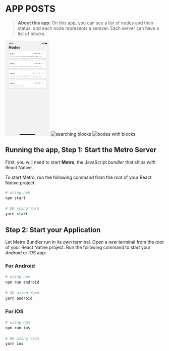 # APP POSTS

>**About this app**:
On this app, you can see a list of nodes and their status, and each node represents a serever. Each server can have a list of blocks.

<p float="left">
  <img src="./src/assets/node_status.png" alt="nodes and their status" width="140" height="300" />
  <img src="./src/assets/node_s_blocks.png.png" alt="searching blocks" width="140" height="300" />
  <img src="./src/assets/node_blocks.png.png" alt="bodes with blocks" width="140" height="300" />
</p>


## Running the app, Step 1: Start the Metro Server

First, you will need to start **Metro**, the JavaScript _bundler_ that ships _with_ React Native.

To start Metro, run the following command from the _root_ of your React Native project:

```bash
# using npm
npm start

# OR using Yarn
yarn start
```

## Step 2: Start your Application

Let Metro Bundler run in its _own_ terminal. Open a _new_ terminal from the _root_ of your React Native project. Run the following command to start your _Android_ or _iOS_ app:

### For Android

```bash
# using npm
npm run android

# OR using Yarn
yarn android
```

### For iOS

```bash
# using npm
npm run ios

# OR using Yarn
yarn ios
```
